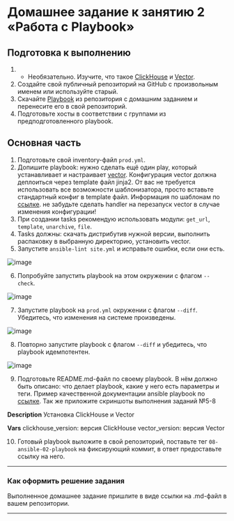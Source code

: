 # Домашнее задание к занятию 2 «Работа с Playbook»

## Подготовка к выполнению

1. * Необязательно. Изучите, что такое [ClickHouse](https://www.youtube.com/watch?v=fjTNS2zkeBs) и [Vector](https://www.youtube.com/watch?v=CgEhyffisLY).
2. Создайте свой публичный репозиторий на GitHub с произвольным именем или используйте старый.
3. Скачайте [Playbook](./playbook/) из репозитория с домашним заданием и перенесите его в свой репозиторий.
4. Подготовьте хосты в соответствии с группами из предподготовленного playbook.

## Основная часть

1. Подготовьте свой inventory-файл `prod.yml`.
2. Допишите playbook: нужно сделать ещё один play, который устанавливает и настраивает [vector](https://vector.dev). Конфигурация vector должна деплоиться через template файл jinja2. От вас не требуется использовать все возможности шаблонизатора, просто вставьте стандартный конфиг в template файл. Информация по шаблонам по [ссылке](https://www.dmosk.ru/instruktions.php?object=ansible-nginx-install). не забудьте сделать handler на перезапуск vector в случае изменения конфигурации!
3. При создании tasks рекомендую использовать модули: `get_url`, `template`, `unarchive`, `file`.
4. Tasks должны: скачать дистрибутив нужной версии, выполнить распаковку в выбранную директорию, установить vector.
5. Запустите `ansible-lint site.yml` и исправьте ошибки, если они есть.

![image](https://github.com/LexionN/SHDEVOPS-4/assets/124770915/26f2875a-7011-4c8c-bdae-b02c8583d94b)

   
6. Попробуйте запустить playbook на этом окружении с флагом `--check`.

![image](https://github.com/LexionN/SHDEVOPS-4/assets/124770915/0cd3e7e4-f1d5-4436-925b-b4eeb8749de5)
   
7. Запустите playbook на `prod.yml` окружении с флагом `--diff`. Убедитесь, что изменения на системе произведены.

![image](https://github.com/LexionN/SHDEVOPS-4/assets/124770915/e41bd7cf-8112-4457-8793-a53d043a2174)

8. Повторно запустите playbook с флагом `--diff` и убедитесь, что playbook идемпотентен.

![image](https://github.com/LexionN/SHDEVOPS-4/assets/124770915/0066648e-404d-4d96-b188-41e61beffdce)

9. Подготовьте README.md-файл по своему playbook. В нём должно быть описано: что делает playbook, какие у него есть параметры и теги. Пример качественной документации ansible playbook по [ссылке](https://github.com/opensearch-project/ansible-playbook). Так же приложите скриншоты выполнения заданий №5-8

**Description**
Установка ClickHouse и Vector

**Vars**
clickhouse_version: версия ClickHouse
vector_version: версия Vector

10. Готовый playbook выложите в свой репозиторий, поставьте тег `08-ansible-02-playbook` на фиксирующий коммит, в ответ предоставьте ссылку на него.

---

### Как оформить решение задания

Выполненное домашнее задание пришлите в виде ссылки на .md-файл в вашем репозитории.

---
